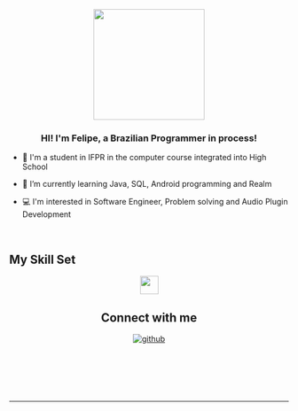<div align="center">
<img src="https://media.giphy.com/media/4oRILGMNjVlWpbtMxJ/giphy.gif" width= "200">
</div>  
  

### <div align="center">HI! I'm Felipe, a Brazilian Programmer in process!</div>  
  

- 🎒 I'm a student in IFPR in the computer course integrated into High School
  

- 🌱 I’m currently learning Java, SQL, Android programming and Realm


- 💻 I'm interested in Software Engineer, Problem solving and Audio Plugin Development
  

<br/>  


## My Skill Set  

<div align="center">  
<img src="https://seeklogo.com/images/J/java-logo-7F8B35BAB3-seeklogo.com.png" width= "33">

</td><td valign="top" width="33%">



</td><td valign="top" width="33%">



</td></tr></table>  

<br/>  


## Connect with me  
<div align="center">
<a href="https://github.com/FelipeRantin" target="_blank">
<img src=https://img.shields.io/badge/github-%2324292e.svg?&style=for-the-badge&logo=github&logoColor=white alt=github style="margin-bottom: 5px;" />
</a>  
</div>  
  
  
<br/>  



<br/> 

<br/>  

  

<br/>  


<br />

----
